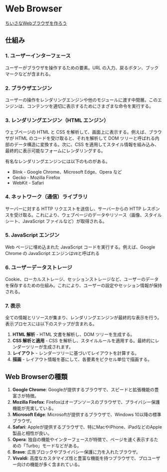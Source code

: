 # Web Browser

[ちいさなWebブラウザを作ろう](https://browserbook.shift-js.info)

## 仕組み

### 1. ユーザーインターフェース

ユーザーがブラウザを操作するための要素。URL の入力、戻るボタン、ブックマークなどが含まれる。

### 2. ブラウザエンジン

ユーザーの操作をレンダリングエンジンや他のモジュールに渡す中間層。このエンジンは、コンテンツを適切に表示するためにさまざまな命令を実行する。

### 3. レンダリングエンジン（HTML エンジン）

ウェブページの HTML と CSS を解析して、画面上に表示する。例えば、ブラウザが HTML のコードを受け取ると、それを解析して DOM ツリーと呼ばれる内部のデータ構造に変換する。次に、CSS を適用してスタイル情報を組み込み、最終的に表示可能なフォームにレンダリングする。

有名なレンダリングエンジンには以下のものがある。

- Blink - Google Chrome、Microsoft Edge、Opera など
- Gecko - Mozilla Firefox
- WebKit - Safari

### 4. ネットワーク（通信）ライブラリ

サーバーに対する HTTP リクエストを送信し、サーバーからの HTTP レスポンスを受け取る。これにより、ウェブページのデータやリソース（画像、スタイルシート、JavaScript ファイルなど）が取得される。

### 5. JavaScript エンジン

Web ページに埋め込まれた JavaScript コードを実行する。例えば、Google Chrome の JavaScript エンジンは`V8`と呼ばれる

### 6. ユーザーデータストレージ

Cookie、ローカルストレージ、セッションストレージなど、ユーザーのデータを保存するための仕組み。これにより、ユーザーの設定やセッション情報が保持される。

### 7. 表示

全ての情報とリソースが集まり、レンダリングエンジンが最終的な表示を行う。表示プロセスには以下のステップが含まれる。

1. **HTML 解析** - HTML 文書を解析し、DOM ツリーを生成する。
2. **CSS 解析と適用** - CSS を解析し、スタイルルールを適用する。最終的にレンダーツリーが生成されます。
3. **レイアウト** - レンダーツリーに基づいてレイアウトを計算する。
4. **描画** - レイアウト情報を基にして、各要素をピクセル単位で描画する。

## Web Browserの種類

1. **Google Chrome**: Googleが提供するブラウザで、スピードと拡張機能の豊富さが特徴。
2. **Mozilla Firefox**: Firefoxはオープンソースのブラウザで、プライバシー保護機能が充実している。
3. **Microsoft Edge**: Microsoftが提供するブラウザで、Windows 10以降の標準ブラウザ。
4. **Safari**: Appleが提供するブラウザで、特にMacやiPhone、iPadなどのApple製品と相性が良い。
5. **Opera**: 独自の機能やインターフェースが特徴で、ページを速く表示するための「Turbo」モードなどがある。
6. **Brave**: 広告ブロックやプライバシー保護に力を入れたブラウザ。
7. **Vivaldi**: 高度なカスタマイズ性と豊富な機能を持つブラウザで、プロユーザー向けの機能が多く含まれている。
